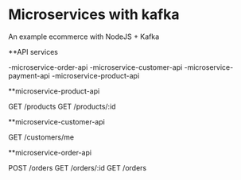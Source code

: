 # Microservices with kafka
An example ecommerce with NodeJS + Kafka

**API services

-microservice-order-api
-microservice-customer-api
-microservice-payment-api
-microservice-product-api

**microservice-product-api

GET /products
GET /products/:id

**microservice-customer-api

GET /customers/me

**microservice-order-api

POST /orders
GET /orders/:id
GET /orders


